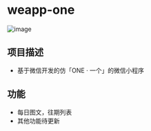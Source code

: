 # weapp-one
![image](http://pa.poco.cn/?174492143&http://my.poco.cn/album/album_show_details.php?user_id=174492143&item_id=221410062)


## 项目描述
- 基于微信开发的仿「ONE · 一个」的微信小程序

## 功能
- 每日图文，往期列表
- 其他功能待更新
